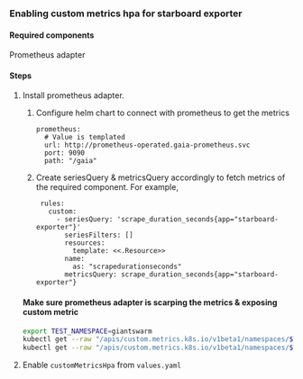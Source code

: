 ### Enabling custom metrics hpa for starboard exporter

#### Required components

Prometheus adapter

#### Steps

1. Install prometheus adapter.
    1. Configure helm chart to connect with prometheus to get the metrics
        ```
        prometheus:
          # Value is templated
          url: http://prometheus-operated.gaia-prometheus.svc
          port: 9090
          path: "/gaia"
        ```
    2. Create seriesQuery & metricsQuery accordingly to fetch metrics of the required component. For example,
        ```
         rules:
           custom:
             - seriesQuery: 'scrape_duration_seconds{app="starboard-exporter"}'
               seriesFilters: []
               resources:
                 template: <<.Resource>>
               name:
                 as: "scrapedurationseconds"
               metricsQuery: scrape_duration_seconds{app="starboard-exporter"}
        ```

    #### Make sure prometheus adapter is scarping the metrics & exposing custom metric

    ```bash
    export TEST_NAMESPACE=giantswarm
    kubectl get --raw "/apis/custom.metrics.k8s.io/v1beta1/namespaces/$TEST_NAMESPACE/pods/*/scrapedurationseconds" 
    kubectl get --raw "/apis/custom.metrics.k8s.io/v1beta1/namespaces/$TEST_NAMESPACE/services/*/scrapedurationseconds" | jq -r .
    ```

2. Enable `customMetricsHpa` from `values.yaml`
